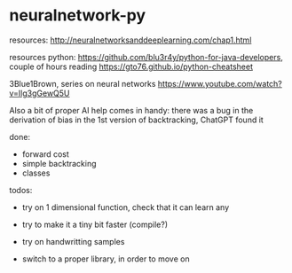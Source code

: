 # neuralnetwork-py

resources:
http://neuralnetworksanddeeplearning.com/chap1.html


  resources
  python:
  https://github.com/blu3r4y/python-for-java-developers, couple of hours reading
  https://gto76.github.io/python-cheatsheet

  3Blue1Brown, series on neural networks  https://www.youtube.com/watch?v=Ilg3gGewQ5U

  Also a bit of proper AI help comes in handy: there was a bug in the derivation of bias in the 1st version of backtracking, ChatGPT found it

 done:
 * forward cost
 * simple backtracking
 * classes

 todos:
 

 * try on 1 dimensional function, check that it can learn any
 * try to make it a tiny bit faster (compile?)
 * try on handwritting samples

 * switch to a proper library, in order to move on

